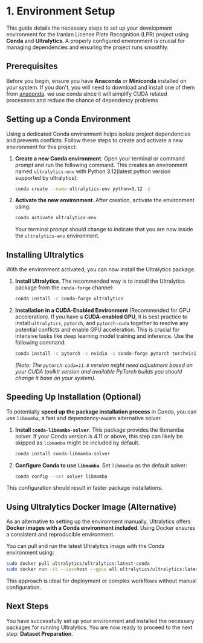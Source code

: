 # 1. Environment Setup

This guide details the necessary steps to set up your development environment for the Iranian License Plate Recognition (LPR) project using **Conda** and **Ultralytics**. A properly configured environment is crucial for managing dependencies and ensuring the project runs smoothly.

## Prerequisites

Before you begin, ensure you have **Anaconda** or **Miniconda** installed on your system. If you don't, you will need to download and install one of them from  [anaconda](https://www.anaconda.com/download). we use conda since it will simplify CUDA related processess and reduce the chance of dependency problems

## Setting up a Conda Environment

Using a dedicated Conda environment helps isolate project dependencies and prevents conflicts. Follow these steps to create and activate a new environment for this project:

1.  **Create a new Conda environment**. Open your terminal or command prompt and run the following command. This creates an environment named `ultralytics-env` with Python 3.12(latest python version supported by ultralytics):

    ```bash
    conda create --name ultralytics-env python=3.12 -y
    ```

2.  **Activate the new environment**. After creation, activate the environment using:

    ```bash
    conda activate ultralytics-env
    ```

    Your terminal prompt should change to indicate that you are now inside the `ultralytics-env` environment.

## Installing Ultralytics

With the environment activated, you can now install the Ultralytics package.

1.  **Install Ultralytics**. The recommended way is to install the Ultralytics package from the `conda-forge` channel:

    ```bash
    conda install -c conda-forge ultralytics
    ```

2.  **Installation in a CUDA-Enabled Environment** (Recommended for GPU acceleration). If you have a **CUDA-enabled GPU**, it is best practice to install `ultralytics`, `pytorch`, and `pytorch-cuda` together to resolve any potential conflicts and enable GPU acceleration. This is crucial for intensive tasks like deep learning model training and inference. Use the following command:

    ```bash
    conda install -c pytorch -c nvidia -c conda-forge pytorch torchvision pytorch-cuda=11.8 ultralytics
    ```
    *(Note: The `pytorch-cuda=11.8` version might need adjustment based on your CUDA toolkit version and available PyTorch builds you should change it base on your system).*

## Speeding Up Installation (Optional)

To potentially **speed up the package installation process** in Conda, you can use `libmamba`, a fast and dependency-aware alternative solver.

1.  **Install `conda-libmamba-solver`**. This package provides the libmamba solver. If your Conda version is 4.11 or above, this step can likely be skipped as `libmamba` might be included by default.

    ```bash
    conda install conda-libmamba-solver
    ```

2.  **Configure Conda to use `libmamba`**. Set `libmamba` as the default solver:

    ```bash
    conda config --set solver libmamba
    ```

This configuration should result in faster package installations.

## Using Ultralytics Docker Image (Alternative)

As an alternative to setting up the environment manually, Ultralytics offers **Docker images with a Conda environment included**. Using Docker ensures a consistent and reproducible environment.

You can pull and run the latest Ultralytics image with the Conda environment using:

```bash
sudo docker pull ultralytics/ultralytics:latest-conda
sudo docker run -it --ipc=host --gpus all ultralytics/ultralytics:latest-conda # Example with GPU support
```

This approach is ideal for deployment or complex workflows without manual configuration.

## Next Steps

You have successfully set up your environment and installed the necessary packages for running Ultralytics. You are now ready to proceed to the next step: **Dataset Preparation**.
